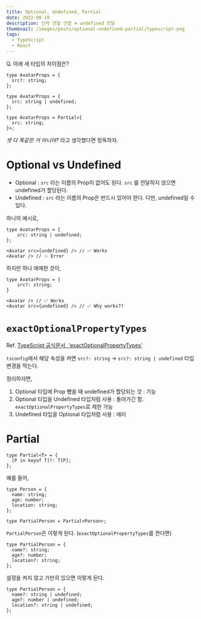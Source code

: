 ```yaml
---
title: Optional, Undefined, Partial
date: 2022-08-10
description: 인자 전달 안함 ≠ undefined 전달
thumbnail: /images/posts/optional-undefined-partial/typescript.png
tags:
  - TypeScript
  - React
---
```


Q. 아래 세 타입의 차이점은?

```tsx
type AvatarProps = {
  src?: string;
};

type AvatarProps = {
  src: string | undefined;
};

type AvatarProps = Partial<{
  src: string;
}>;
```

_셋 다 똑같은 거 아니야?_ 라고 생각했다면 정독하자.

# Optional vs Undefined

- Optional : `src` 라는 이름의 Prop이 없어도 된다. `src` 를 전달하지 않으면 undefined가 할당된다.
- Undefined : `src` 라는 이름의 Prop은 반드시 있어야 한다. 다만, undefined일 수 있다.

하나의 예시로,

```tsx
type AvatarProps = {
	src: string | undefined;
};

<Avatar src={undefined} /> // ✅ Works
<Avatar /> // 💥 Error
```

하지만 하나 애매한 것이,

```tsx
type AvatarProps = {
	src?: string;
}

<Avatar /> // ✅ Works
<Avatar src={undefined} /> // ✅ Why works??
```

# **`exactOptionalPropertyTypes`**

Ref. [TypeScript 공식문서, 'exactOptionalPropertyTypes'](https://www.typescriptlang.org/tsconfig#exactOptionalPropertyTypes)

`tsconfig`에서 해당 속성을 켜면 `src?: string` → `src?: string | undefined` 타입 변경을 막는다.

정리하자면,

1. Optional 타입에 Prop 뺐을 때 undefined가 할당되는 것 : 기능
2. Optional 타입을 Undefined 타입처럼 사용 : 돌아가긴 함. `exactOptionalPropertyTypes`로 제한 가능
3. Undefined 타입을 Optional 타입처럼 사용 : 에러

# Partial

```tsx
type Partial<T> = {
  [P in keyof T]?: T[P];
};
```

예를 들어,

```tsx
type Person = {
  name: string;
  age: number;
  location: string;
};

type PartialPerson = Partial<Person>;
```

`PartialPerson`은 이렇게 된다. (`exactOptionalPropertyTypes`를 켠다면)

```tsx
type PartialPerson = {
  name?: string;
  age?: number;
  location?: string;
};
```

설정을 켜지 않고 가만히 있으면 이렇게 된다.

```tsx
type PartialPerson = {
  name?: string | undefined;
  age?: number | undefined;
  location?: string | undefined;
};
```

